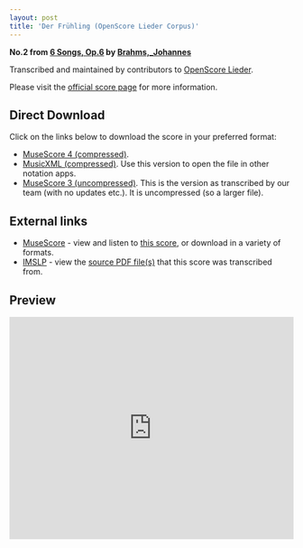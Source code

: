 ```yaml
---
layout: post
title: 'Der Frühling (OpenScore Lieder Corpus)'
---
```


__No.2 from [6 Songs, Op.6](https://fourscoreandmore.org/openscore/lieder/Brahms,_Johannes/6_Songs,_Op.6/) by [Brahms,_Johannes](https://fourscoreandmore.org/openscore/lieder/Brahms,_Johannes)__

Transcribed and maintained by contributors to [OpenScore Lieder].

Please visit the [official score page] for more information.

[official score page]: https://musescore.com/openscore-lieder-corpus/scores/5067692
[OpenScore Lieder]: https://musescore.com/openscore-lieder-corpus

## Direct Download

Click on the links below to download the score in your preferred format:
- [MuseScore 4 (compressed)](https://fourscoreandmore.org/openscore/lieder/Brahms,_Johannes/6_Songs,_Op.6/2_Der_Fr%C3%BChling.mscz).
- [MusicXML (compressed)](https://fourscoreandmore.org/openscore/lieder/Brahms,_Johannes/6_Songs,_Op.6/2_Der_Fr%C3%BChling.mxl). Use this version to open the file in other notation apps.
- [MuseScore 3 (uncompressed)](https://raw.githubusercontent.com/OpenScore/Lieder/refs/heads/main/scores/Brahms,_Johannes/6_Songs,_Op.6/2_Der_Fr%C3%BChling/lc5067692.mscx). This is the version as transcribed by our team (with no updates etc.). It is uncompressed (so a larger file).

## External links

- [MuseScore] - view and listen to [this score][MuseScore], or download in a variety of formats.
- [IMSLP] - view the [source PDF file(s)][IMSLP] that this score was transcribed from.

[MuseScore]: https://musescore.com/score/5067692
[IMSLP]: https://imslp.org/wiki/Special:ReverseLookup/97689

## Preview

<iframe width="100%" height="394" src="https://musescore.com/openscore-lieder-corpus/scores/5067692/embed" frameborder="0" allowfullscreen allow="autoplay; fullscreen"></iframe>
